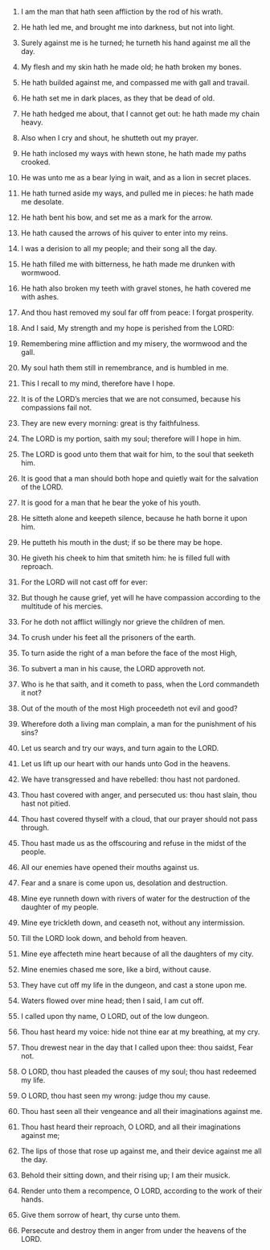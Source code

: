 1. I am the man that hath seen affliction by the rod of his wrath.

2. He hath led me, and brought me into darkness, but not into light.

3. Surely against me is he turned; he turneth his hand against me all
the day.

4. My flesh and my skin hath he made old; he hath broken my bones.

5. He hath builded against me, and compassed me with gall and
travail.

6. He hath set me in dark places, as they that be dead of old.

7. He hath hedged me about, that I cannot get out: he hath made my
chain heavy.

8. Also when I cry and shout, he shutteth out my prayer.

9. He hath inclosed my ways with hewn stone, he hath made my paths
crooked.

10. He was unto me as a bear lying in wait, and as a lion in secret
places.

11. He hath turned aside my ways, and pulled me in pieces: he hath
made me desolate.

12. He hath bent his bow, and set me as a mark for the arrow.

13. He hath caused the arrows of his quiver to enter into my reins.

14. I was a derision to all my people; and their song all the day.

15. He hath filled me with bitterness, he hath made me drunken with
wormwood.

16. He hath also broken my teeth with gravel stones, he hath covered
me with ashes.

17. And thou hast removed my soul far off from peace: I forgat
prosperity.

18. And I said, My strength and my hope is perished from the LORD:

19. Remembering mine affliction and my misery, the wormwood and the
gall.

20. My soul hath them still in remembrance, and is humbled in me.

21. This I recall to my mind, therefore have I hope.

22. It is of the LORD’s mercies that we are not consumed, because his
compassions fail not.

23. They are new every morning: great is thy faithfulness.

24. The LORD is my portion, saith my soul; therefore will I hope in
him.

25. The LORD is good unto them that wait for him, to the soul that
seeketh him.

26. It is good that a man should both hope and quietly wait for the
salvation of the LORD.

27. It is good for a man that he bear the yoke of his youth.

28. He sitteth alone and keepeth silence, because he hath borne it
upon him.

29. He putteth his mouth in the dust; if so be there may be hope.

30. He giveth his cheek to him that smiteth him: he is filled full
with reproach.

31. For the LORD will not cast off for ever:

32. But though he cause
grief, yet will he have compassion according to the multitude of his
mercies.

33. For he doth not afflict willingly nor grieve the children of men.

34. To crush under his feet all the prisoners of the earth.

35. To turn aside the right of a man before the face of the most
High,

36. To subvert a man in his cause, the LORD approveth not.

37. Who is he that saith, and it cometh to pass, when the Lord
commandeth it not?

38. Out of the mouth of the most High proceedeth
not evil and good?

39. Wherefore doth a living man complain, a man
for the punishment of his sins?

40. Let us search and try our ways,
and turn again to the LORD.

41. Let us lift up our heart with our hands unto God in the heavens.

42. We have transgressed and have rebelled: thou hast not pardoned.

43. Thou hast covered with anger, and persecuted us: thou hast slain,
thou hast not pitied.

44. Thou hast covered thyself with a cloud, that our prayer should
not pass through.

45. Thou hast made us as the offscouring and refuse in the midst of
the people.

46. All our enemies have opened their mouths against us.

47. Fear and a snare is come upon us, desolation and destruction.

48. Mine eye runneth down with rivers of water for the destruction of
the daughter of my people.

49. Mine eye trickleth down, and ceaseth not, without any
intermission.

50. Till the LORD look down, and behold from heaven.

51. Mine eye affecteth mine heart because of all the daughters of my
city.

52. Mine enemies chased me sore, like a bird, without cause.

53. They have cut off my life in the dungeon, and cast a stone upon
me.

54. Waters flowed over mine head; then I said, I am cut off.

55. I called upon thy name, O LORD, out of the low dungeon.

56. Thou hast heard my voice: hide not thine ear at my breathing, at
my cry.

57. Thou drewest near in the day that I called upon thee: thou
saidst, Fear not.

58. O LORD, thou hast pleaded the causes of my soul; thou hast
redeemed my life.

59. O LORD, thou hast seen my wrong: judge thou my cause.

60. Thou hast seen all their vengeance and all their imaginations
against me.

61. Thou hast heard their reproach, O LORD, and all their
imaginations against me;

62. The lips of those that rose up against
me, and their device against me all the day.

63. Behold their sitting down, and their rising up; I am their
musick.

64. Render unto them a recompence, O LORD, according to the work of
their hands.

65. Give them sorrow of heart, thy curse unto them.

66. Persecute and destroy them in anger from under the heavens of the
LORD.